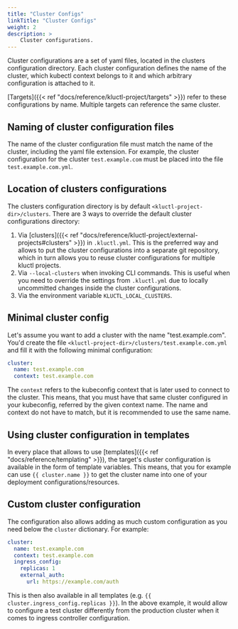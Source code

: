 ```yaml
---
title: "Cluster Configs"
linkTitle: "Cluster Configs"
weight: 2
description: >
    Cluster configurations.
---
```


Cluster configurations are a set of yaml files, located in the clusters configuration directory. Each cluster
configuration defines the name of the cluster, which kubectl context belongs to it and which arbitrary configuration
is attached to it.

[Targets]({{< ref "docs/reference/kluctl-project/targets" >}}) refer to these configurations by name. Multiple targets
can reference the same cluster.

## Naming of cluster configuration files

The name of the cluster configuration file must match the name of the cluster, including the yaml file extension. For
example, the cluster configuration for the cluster `test.example.com` must be placed into the file `test.example.com.yml`.

## Location of clusters configurations

The clusters configuration  directory is by default `<kluctl-project-dir>/clusters`. There are 3 ways to override 
the default cluster configurations directory:

1. Via [clusters]({{< ref "docs/reference/kluctl-project/external-projects#clusters" >}}) in `.kluctl.yml`. This is the preferred way
and allows to put the cluster configurations into a separate git repository, which in turn allows you to reuse cluster
configurations for multiple kluctl projects.
2. Via `--local-clusters` when invoking CLI commands. This is useful when you need to override the settings from `.kluctl.yml` due to locally uncommitted changes inside the cluster configurations.
3. Via the environment variable `KLUCTL_LOCAL_CLUSTERS`.

## Minimal cluster config

Let's assume you want to add a cluster with the name "test.example.com". You'd create the file
`<kluctl-project-dir>/clusters/test.example.com.yml` and fill it with the following minimal configuration:

```yaml
cluster:
  name: test.example.com
  context: test.example.com
```

The `context` refers to the kubeconfig context that is later used to connect to the cluster. This means, that you must
have that same cluster configured in your kubeconfig, referred by the given context name. The name and context do not
have to match, but it is recommended to use the same name.

## Using cluster configuration in templates

In every place that allows to use [templates]({{< ref "docs/reference/templating" >}}), the target's cluster
configuration is available in the form of template variables. This means, that you for example can
use `{{ cluster.name }}` to get the cluster name into one of your deployment configurations/resources.

## Custom cluster configuration

The configuration also allows adding as much custom configuration as you need below the `cluster` dictionary.
For example:

```yaml
cluster:
  name: test.example.com
  context: test.example.com
  ingress_config:
    replicas: 1
    external_auth:
      url: https://example.com/auth
```

This is then also available in all templates (e.g. `{{ cluster.ingress_config.replicas }}`). In the above example,
it would allow to configure a test cluster differently from the production cluster when it comes to ingress controller
configuration.
